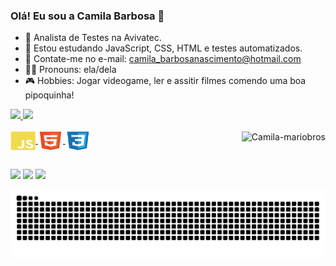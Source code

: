  ### Olá! Eu sou a Camila Barbosa 👋

 
- 🔭  Analista de Testes na Avivatec.  
- 🌱  Estou estudando JavaScript, CSS, HTML e testes automatizados.
- 📧  Contate-me no e-mail: camila_barbosanascimento@hotmail.com
- 👩🏽  Pronouns: ela/dela
- 🎮  Hobbies: Jogar videogame, ler e assitir filmes comendo uma boa pipoquinha!   

<div>
  <a href="https://github.com/CamilaB95">
  <img height="150em" src="https://github-readme-stats.vercel.app/api?username=CamilaB95&show_icons=true&theme=dracula&include_all_commits=true&count_private=true"/>
  <img height="150em" src="https://github-readme-stats.vercel.app/api/top-langs/?username=CamilaB95&layout=compact&langs_count=7&theme=dracula"/>
</div>
 <div style="display: inline_block"><br>
  <img align="center" alt="Camila-Js" height="30" width="40" src="https://raw.githubusercontent.com/devicons/devicon/master/icons/javascript/javascript-plain.svg">
  <img align="center" alt="Camila-HTML" height="30" width="40" src="https://raw.githubusercontent.com/devicons/devicon/master/icons/html5/html5-original.svg">
  <img align="center" alt="Camila-CSS" height="30" width="40" src="https://raw.githubusercontent.com/devicons/devicon/master/icons/css3/css3-original.svg">
 
  <img align="right" alt="Camila-mariobros" src="https://media.giphy.com/media/1wh06XT53tPGw/giphy.gif">
</div>

##
  
<div> 
   
 <a href="https://instagram.com/camila_barbosa95" target="_blank"><img src="https://img.shields.io/badge/-Instagram-%23E4405F?style=for-the-badge&logo=instagram&logoColor=white" target="_blank"></a>
 <a href = "mailto:camilan.barbosa@gmail.com"><img src="https://img.shields.io/badge/-Gmail-%23333?style=for-the-badge&logo=gmail&logoColor=white" target="_blank"></a>
 <a href="https://www.linkedin.com/in/camila-barbosa-26b112110" target="_blank"><img src="https://img.shields.io/badge/-LinkedIn-%230077B5?style=for-the-badge&logo=linkedin&logoColor=white" target="_blank"></a> 
</div> 

![Snake animation](https://github.com/CamilaB95/CamilaB95/blob/output/github-contribution-grid-snake.svg)
